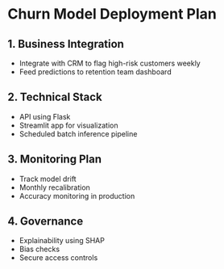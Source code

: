 
# Churn Model Deployment Plan

## 1. Business Integration
- Integrate with CRM to flag high-risk customers weekly
- Feed predictions to retention team dashboard

## 2. Technical Stack
- API using Flask
- Streamlit app for visualization
- Scheduled batch inference pipeline

## 3. Monitoring Plan
- Track model drift
- Monthly recalibration
- Accuracy monitoring in production

## 4. Governance
- Explainability using SHAP
- Bias checks
- Secure access controls
